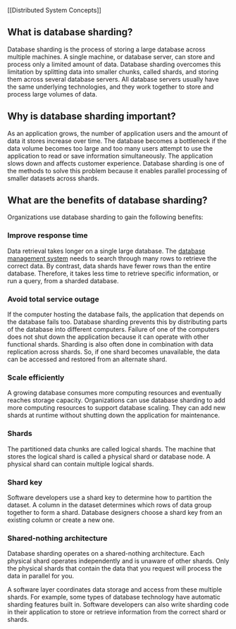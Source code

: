 [[Distributed System Concepts]]

## What is database sharding?

Database sharding is the process of storing a large database across multiple machines. A single machine, or database server, can store and process only a limited amount of data. Database sharding overcomes this limitation by splitting data into smaller chunks, called shards, and storing them across several database servers. All database servers usually have the same underlying technologies, and they work together to store and process large volumes of data.

## Why is database sharding important? 

As an application grows, the number of application users and the amount of data it stores increase over time. The database becomes a bottleneck if the data volume becomes too large and too many users attempt to use the application to read or save information simultaneously. The application slows down and affects customer experience. Database sharding is one of the methods to solve this problem because it enables parallel processing of smaller datasets across shards.

## What are the benefits of database sharding? 

Organizations use database sharding to gain the following benefits:

### **Improve response time**

Data retrieval takes longer on a single large database. The [database management system](https://aws.amazon.com/products/databases/) needs to search through many rows to retrieve the correct data. By contrast, data shards have fewer rows than the entire database. Therefore, it takes less time to retrieve specific information, or run a query, from a sharded database. 

### **Avoid total service outage**

If the computer hosting the database fails, the application that depends on the database fails too. Database sharding prevents this by distributing parts of the database into different computers. Failure of one of the computers does not shut down the application because it can operate with other functional shards. Sharding is also often done in combination with data replication across shards. So, if one shard becomes unavailable, the data can be accessed and restored from an alternate shard.

### **Scale efficiently**

A growing database consumes more computing resources and eventually reaches storage capacity. Organizations can use database sharding to add more computing resources to support database scaling. They can add new shards at runtime without shutting down the application for maintenance.

### **Shards**

The partitioned data chunks are called logical shards. The machine that stores the logical shard is called a physical shard or database node. A physical shard can contain multiple logical shards. 

### **Shard key**

Software developers use a shard key to determine how to partition the dataset. A column in the dataset determines which rows of data group together to form a shard. Database designers choose a shard key from an existing column or create a new one.

### **Shared-nothing architecture**

Database sharding operates on a shared-nothing architecture. Each physical shard operates independently and is unaware of other shards. Only the physical shards that contain the data that you request will process the data in parallel for you. 

A software layer coordinates data storage and access from these multiple shards. For example, some types of database technology have automatic sharding features built in. Software developers can also write sharding code in their application to store or retrieve information from the correct shard or shards.